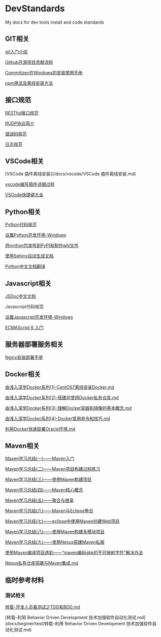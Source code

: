 # DevStandards
My docs for dev tools install and code standards



## GIT相关

[git入门介绍](/docs/git/git入门介绍.md)

[Github开源项目贡献流程](/docs/git/open-source-project-contribution-process.md)

[Commitizen在Windows的安装使用手册](/docs/git/commitizen-windows.md)

[npm用法及离线安装方法](/docs/git/npm用法及离线安装方法.md)



## 接口规范

[RESTful接口规范](/docs/api/RESTful接口规范.md)

[RUDP协议简介](/docs/api/RUDP协议简介.md)

[错误码规范](https://github.com/snakeclub/HiveNetLib/blob/master/docs/source/standards/hivenet_error_code_standards_v1.1.0.md)

[日志规范]([hivenet_log_standards_v1.0.0.md](https://github.com/snakeclub/HiveNetLib/blob/master/docs/source/standards/hivenet_log_standards_v1.0.0.md))



## VSCode相关

[VSCode 插件离线安装](/docs/vscode/VSCode 插件离线安装.md)

[vscode编写插件详细过程](/docs/vscode/vscode编写插件详细过程.md)

[VSCode快捷键大全](/docs/vscode/VSCode快捷键大全.md)



## Python相关

[Python代码规范](https://github.com/snakeclub/HiveNetLib/blob/master/docs/source/standards/hivenet_python_coding_standards_v1.0.0.md)

[设置Python开发环境-Windows](docs/python/设置Python开发环境-Windows.md)

[将python包发布到PyPI和制作whl文件](docs/python/将python包发布到PyPI和制作whl文件.md)

[使用Sphinx自动生成文档](docs/python/使用Sphinx自动生成文档.md)

[Python中文文档翻译](https://yiyibooks.cn/)



## Javascript相关

[JSDoc中文文档](http://www.css88.com/doc/jsdoc/index.html)

Javascript代码规范

[设置Javascript开发环境-Windows](docs/javascript/设置Javascript开发环境-Windows.md)

[ECMAScript 6 入门](http://es6.ruanyifeng.com/)



## 服务器部署服务相关

[Nginx安装部署手册](docs/web/Nginx安装部署手册.md)



## Docker相关

[由浅入深学Docker系列(1)-CentOS7离线安装Docker.md](docs/docker/由浅入深学Docker系列(1)-CentOS7离线安装Docker.md)

[由浅入深学Docker系列(2)-搭建并使用Docker私有仓库.md](docs/docker/由浅入深学Docker系列(2)-搭建并使用Docker私有仓库.md)

[由浅入深学Docker系列(3)-理解Docker容器和镜像的基本概念.md](docs/docker/由浅入深学Docker系列(3)-理解Docker容器和镜像的基本概念.md)

[由浅入深学Docker系列(4)-Docker常用命令和技巧.md](docs/docker/由浅入深学Docker系列(4)-Docker常用命令和技巧.md)

[利用Docker快速部署Oracle环境.md](docs/docker/利用Docker快速部署Oracle环境.md)



## Maven相关

[Maven学习总结(一)——Maven入门](docs/maven/maven-study1--beginer.md)

[Maven学习总结(二)——Maven项目构建过程练习](docs/maven/maven-study2--practice.md)

[Maven学习总结(三)——使用Maven构建项目](docs/maven/maven-study3--create-project.md)

[Maven学习总结(四)——Maven核心概念](docs/maven/maven-study4--core-design.md)

[Maven学习总结(五)——聚合与继承](docs/maven/maven-study5--inherit.md)

[Maven学习总结(六)——Maven与Eclipse整合](docs/maven/maven-study6--eclipse.md)

[Maven学习总结(七)——eclipse中使用Maven创建Web项目](docs/maven/maven-study7--eclipse-webapp.md)

[Maven学习总结(八)——使用Maven构建多模块项目](docs/maven/maven-study8--mutiple-project.md)

[Maven学习总结(九)——使用Nexus搭建Maven私服](docs/maven/maven-study9--self-repo.md)

[使用Maven编译项目遇到——“maven编码gbk的不可映射字符”解决办法](docs/maven/maven-studyx--gbk.md)

[Nexus私有仓库搭建与Maven集成.md](docs/maven/Nexus私有仓库搭建与Maven集成.md)



## 临时参考材料

### 测试相关

[转载-开发人员看测试之TDD和BDD.md](docs/beginer/test/转载-开发人员看测试之TDD和BDD.md)

[转载-利用 Behavior Driven Development 技术加强软件自动化测试.md](docs/beginer/test/转载-利用 Behavior Driven Development 技术加强软件自动化测试.md)

